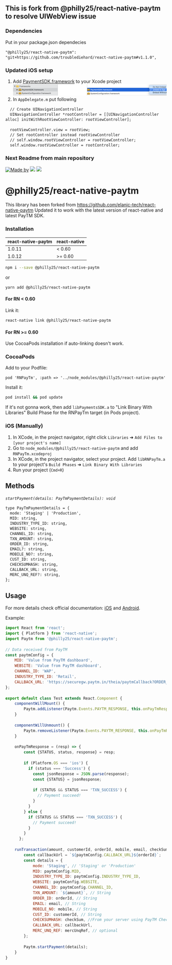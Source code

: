 ## This is fork from @philly25/react-native-paytm to resolve UIWebView issue    

### Dependencies
Put in your package.json dependecies
```
"@philly25/react-native-paytm": "git+https://github.com/troublediehard/react-native-paytm#v1.1.0",
```

### Updated iOS setup
1. Add [PaymentSDK.framework](https://github.com/troublediehard/react-native-paytm/tree/master/ios/Frameworks) to your Xcode project     
![Xcode](docs/xcode.png)
2. In `AppDelegate.m` put following 
```
  // Create UINavigationController
  UINavigationController *rootController = [[UINavigationController alloc] initWithRootViewController: rootViewController];
  
  rootViewController.view = rootView;
  // Set rootController instead rootViewController
  // self.window.rootViewController = rootViewController;
  self.window.rootViewController = rootController;
```

### Next Readme from main repository 

[![Made by](https://img.shields.io/badge/Made_by-opsway-blue.svg)](https://opsway.com)
[![](https://img.shields.io/npm/v/@philly25/react-native-paytm.svg)](https://www.npmjs.com/package/@philly25/react-native-paytm)
[![](https://img.shields.io/npm/dm/@philly25/react-native-paytm.svg)](https://www.npmjs.com/package/@philly25/react-native-paytm)

# @philly25/react-native-paytm
This library has been forked from https://github.com/elanic-tech/react-native-paytm
Updated it to work with the latest version of react-native and latest PayTM SDK.

### Installation


| react-native-paytm | react-native |
|:-------------------|:-------------|
| 1.0.11             | < 0.60       |
| 1.0.12             | >= 0.60      |


````bash
npm i --save @philly25/react-native-paytm
````

or 

````bash
yarn add @philly25/react-native-paytm
````



#### For RN < 0.60

Link it:

````bash
react-native link @philly25/react-native-paytm
````

#### For RN >= 0.60

Use CocoaPods installation if auto-linking doesn't work.

### CocoaPods

Add to your Podfile:
 
```
pod 'RNPayTm', :path => '../node_modules/@philly25/react-native-paytm'
```

Install it: 

```bash
pod install && pod update
```

If it's not gonna work, then add `libPaymentsSDK.a` to "Link Binary With Libraries" Build Phase for the RNPayTm target (in Pods project).

### iOS (Manually)

1. In XCode, in the project navigator, right click `Libraries` ➜ `Add Files to [your project's name]`
2. Go to `node_modules/@philly25/react-native-paytm` and add `RNPayTm.xcodeproj`
3. In XCode, in the project navigator, select your project. Add `libRNPayTm.a` to your project's `Build Phases` ➜ `Link Binary With Libraries`
4. Run your project (`Cmd+R`)
      

## Methods

*`startPayment(details: PayTmPaymentDetails): void`*
 

```flow js
type PayTmPaymentDetails = {
  mode: 'Staging' | 'Production',
  MID: string,
  INDUSTRY_TYPE_ID: string,
  WEBSITE: string,
  CHANNEL_ID: string,
  TXN_AMOUNT: string,
  ORDER_ID: string,
  EMAIL?: string,
  MOBILE_NO?: string,
  CUST_ID: string,
  CHECKSUMHASH: string, 
  CALLBACK_URL: string,
  MERC_UNQ_REF?: string,
};
```

## Usage

For more details check official documentation: [iOS](https://developer.paytm.com/docs/v1/ios-sdk/) and [Android](https://developer.paytm.com/docs/v1/android-sdk).

Example:

```javascript
import React from 'react';
import { Platform } from 'react-native';
import Paytm from '@philly25/react-native-paytm';

// Data received from PayTM
const paytmConfig = {
    MID: 'Value from PayTM dashboard',
    WEBSITE: 'Value from PayTM dashboard',
    CHANNEL_ID: 'WAP',
    INDUSTRY_TYPE_ID: 'Retail',
    CALLBACK_URL: 'https://securegw.paytm.in/theia/paytmCallback?ORDER_ID='
};

export default class Test extends React.Component {
    componentWillMount() {
        Paytm.addListener(Paytm.Events.PAYTM_RESPONSE, this.onPayTmResponse);
    }
    
    componentWillUnmount() {
        Paytm.removeListener(Paytm.Events.PAYTM_RESPONSE, this.onPayTmResponse);
    }
    
    onPayTmResponse = (resp) => {
        const {STATUS, status, response} = resp;
    
        if (Platform.OS === 'ios') {
          if (status === 'Success') {
            const jsonResponse = JSON.parse(response);
            const {STATUS} = jsonResponse;
    
            if (STATUS && STATUS === 'TXN_SUCCESS') {
              // Payment succeed!
            }
          }
        } else {
          if (STATUS && STATUS === 'TXN_SUCCESS') {
            // Payment succeed!
          }
        }
      };
    
    runTransaction(amount, customerId, orderId, mobile, email, checkSum, mercUnqRef) {
        const callbackUrl = `${paytmConfig.CALLBACK_URL}${orderId}`;
        const details = {
            mode: 'Staging', // 'Staging' or 'Production'
            MID: paytmConfig.MID,
            INDUSTRY_TYPE_ID: paytmConfig.INDUSTRY_TYPE_ID,
            WEBSITE: paytmConfig.WEBSITE,
            CHANNEL_ID: paytmConfig.CHANNEL_ID,
            TXN_AMOUNT: `${amount}`, // String
            ORDER_ID: orderId, // String
            EMAIL: email, // String
            MOBILE_NO: mobile, // String
            CUST_ID: customerId, // String
            CHECKSUMHASH: checkSum, //From your server using PayTM Checksum Utility 
            CALLBACK_URL: callbackUrl,
            MERC_UNQ_REF: mercUnqRef, // optional
        };
        
        Paytm.startPayment(details);
    }
}
```
  
